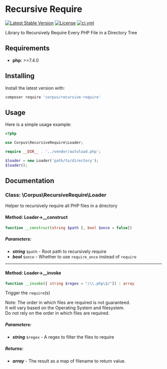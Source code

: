 # Recursive Require

[![Latest Stable Version](https://poser.pugx.org/corpus/recursive-require/version)](https://packagist.org/packages/corpus/recursive-require)
[![License](https://poser.pugx.org/corpus/recursive-require/license)](https://packagist.org/packages/corpus/recursive-require)
[![ci.yml](https://github.com/CorpusPHP/RecursiveRequire/actions/workflows/ci.yml/badge.svg)](https://github.com/CorpusPHP/RecursiveRequire/actions/workflows/ci.yml)


Library to Recursively Require Every PHP File in a Directory Tree

## Requirements

- **php**: >=7.4.0

## Installing

Install the latest version with:

```bash
composer require 'corpus/recursive-require'
```

## Usage

Here is a simple usage example:

```php
<?php

use Corpus\RecursiveRequire\Loader;

require __DIR__ . '../vendor/autoload.php';

$loader = new Loader('path/to/directory');
$loader();

```

## Documentation

### Class: \Corpus\RecursiveRequire\Loader

Helper to recursively require all PHP files in a directory

#### Method: Loader->__construct

```php
function __construct(string $path [, bool $once = false])
```

##### Parameters:

- ***string*** `$path` - Root path to recursively require
- ***bool*** `$once` - Whether to use `require_once` instead of `require`

---

#### Method: Loader->__invoke

```php
function __invoke([ string $regex = "/\\.php\$/"]) : array
```

Trigger the `require`(s)  
  
Note: The order in which files are required is not guaranteed.  
It will vary based on the Operating System and filesystem.  
Do not rely on the order in which files are required.

##### Parameters:

- ***string*** `$regex` - A regex to filter the files to require

##### Returns:

- ***array*** - The result as a map of filename to return value.